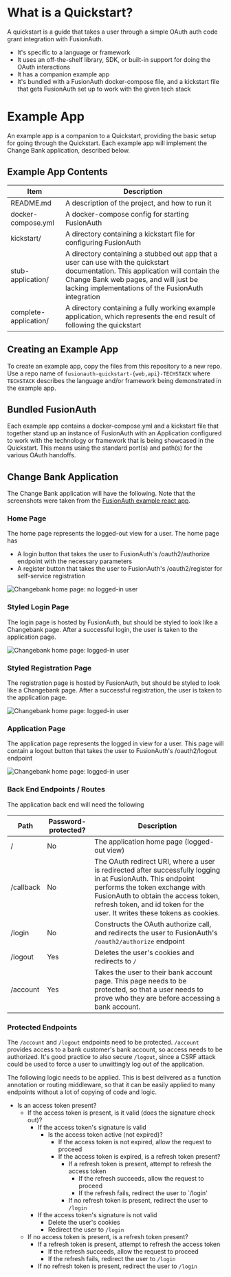 # What is a Quickstart?
A quickstart is a guide that takes a user through a simple OAuth auth code grant integration with FusionAuth. 
* It's specific to a language or framework
* It uses an off-the-shelf library, SDK, or built-in support for doing the OAuth interactions
* It has a companion example app
* It's bundled with a FusionAuth docker-compose file, and a kickstart file that gets FusionAuth set up to work with the given tech stack

# Example App
An example app is a companion to a Quickstart, providing the basic setup for going through the Quickstart. Each example app will implement the Change Bank application, described below.

## Example App Contents

| Item | Description |
| --- | --- |
| README.md | A description of the project, and how to run it |
| docker-compose.yml | A docker-compose config for starting FusionAuth |
| kickstart/ | A directory containing a kickstart file for configuring FusionAuth |
| stub-application/ | A directory containing a stubbed out app that a user can use with the quickstart documentation. This application will contain the Change Bank web pages, and will just be lacking implementations of the FusionAuth integration |
| complete-application/ | A directory containing a fully working example application, which represents the end result of following the quickstart |

## Creating an Example App
To create an example app, copy the files from this repository to a new repo. Use a repo name of `fusionauth-quickstart-{web,api}-TECHSTACK` where 
`TECHSTACK` describes the language and/or framework being demonstrated in the example app.

## Bundled FusionAuth
Each example app contains a docker-compose.yml and a kickstart file that together stand up an instance of FusionAuth with an Application configured to work with the technology or framework that is being showcased in the Quickstart. This means using the standard port(s) and path(s) for the various OAuth handoffs.

## Change Bank Application
The Change Bank application will have the following. Note that the screenshots were taken from the [FusionAuth example react app](https://github.com/FusionAuth/fusionauth-example-react-sdk).

### Home Page
The home page represents the logged-out view for a user. The home page has
  * A login button that takes the user to FusionAuth's /oauth2/authorize endpoint with the necessary parameters
  * A register button that takes the user to FusionAuth's /oauth2/register for self-service registration

![Changebank home page: no logged-in user](changebank/screenshots/changebank-loggedout.png)

### Styled Login Page
The login page is hosted by FusionAuth, but should be styled to look like a Changebank page. After a successful login, the user is taken to the application page.

![Changebank home page: logged-in user](changebank/screenshots/changebank-login.png)

### Styled Registration Page
The registration page is hosted by FusionAuth, but should be styled to look like a Changebank page. After a successful registration, the user is taken to the application page.

![Changebank home page: logged-in user](changebank/screenshots/changebank-register.png)

### Application Page
The application page represents the logged in view for a user. This page will contain a logout button that takes the user to FusionAuth's /oauth2/logout endpoint

![Changebank home page: logged-in user](changebank/screenshots/changebank-loggedin.png)

### Back End Endpoints / Routes
The application back end will need the following

| Path | Password-protected? | Description |
| --- | --- | --- |
| / | No | The application home page (logged-out view) |
| /callback | No | The OAuth redirect URI, where a user is redirected after successfully logging in at FusionAuth. This endpoint performs the token exchange with FusionAuth to obtain the access token, refresh token, and id token for the user. It writes these tokens as cookies. |
| /login | No | Constructs the OAuth authorize call, and redirects the user to FusionAuth's `/oauth2/authorize` endpoint |
| /logout | Yes | Deletes the user's cookies and redirects to `/` |
| /account | Yes | Takes the user to their bank account page. This page needs to be protected, so that a user needs to prove who they are before accessing a bank account. |

### Protected Endpoints
The `/account` and `/logout` endpoints need to be protected. `/account` provides access to a bank customer's bank account, so access needs to be 
authorized. It's good practice to also secure `/logout`, since a CSRF attack could be used to force a user to unwittingly log out of the application.

The following logic needs to be applied. This is best delivered as a function annotation or routing middleware, so that it can be easily applied to 
many endpoints without a lot of copying of code and logic.

* Is an access token present?
  * If the access token is present, is it valid (does the signature check out)?
    * If the access token's signature is valid
      * Is the access token active (not expired)?
        * If the access token is not expired, allow the request to proceed
        * If the access token is expired, is a refresh token present?
          * If a refresh token is present, attempt to refresh the access token
            * If the refresh succeeds, allow the request to proceed
            * If the refresh fails, redirect the user to `/login'
          * If no refresh token is present, redirect the user to `/login`
    * If the access token's signature is not valid
      * Delete the user's cookies
      * Redirect the user to `/login`
  * If no access token is present, is a refresh token present?
    * If a refresh token is present, attempt to refresh the access token
      * If the refresh succeeds, allow the request to proceed
      * If the refresh fails, redirect the user to `/login`
    * If no refresh token is present, redirect the user to `/login`
